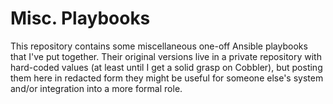 
# Misc. Playbooks

This repository contains some miscellaneous one-off Ansible playbooks that I've put together. Their original versions live in a private repository with hard-coded values (at least until I get a solid grasp on Cobbler), but posting them here in redacted form they might be useful for someone else's system and/or integration into a more formal role.
